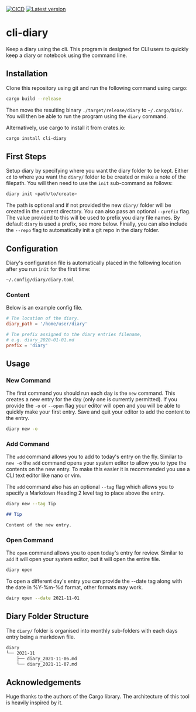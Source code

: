 [![CICD](https://github.com/BenGale93/cli-diary/actions/workflows/rust.yml/badge.svg?branch=master)](https://github.com/BenGale93/cli-diary/actions/workflows/rust.yml)
[![Latest version](https://img.shields.io/crates/v/cli-diary.svg)](https://crates.io/crates/cli-diary)

# cli-diary

Keep a diary using the cli. This program is designed for CLI users to quickly
keep a diary or notebook using the command line.

## Installation

Clone this repository using git and run the following command using cargo:

```bash
cargo build --release
```

Then move the resulting binary `./target/release/diary` to `~/.cargo/bin/`.
You will then be able to run the program using the `diary` command.

Alternatively, use cargo to install it from crates.io:

```bash
cargo install cli-diary
```

## First Steps

Setup diary by specifying where you want the diary folder to be kept. Either
`cd` to where you want the `diary/` folder to be created or make a note of the
filepath.  You will then need to use the `init` sub-command as follows:

```bash
diary init <path/to/create>
```

The path is optional and if not provided the new `diary/` folder will be
created in the current directory. You can also pass an optional `--prefix`
flag.  The value provided to this will be used to prefix you diary file names.
By default `diary` is used a prefix, see more below. Finally, you can also
include the `--repo` flag to automatically init a git repo in the diary folder.

## Configuration

Diary's configuration file is automatically placed in the following location
after you run `init` for the first time:

```bash
~/.config/diary/diary.toml
```

### Content

Below is an example config file.

```toml
# The location of the diary.
diary_path = '/home/user/diary'

# The prefix assigned to the diary entries filename,
# e.g. diary_2020-01-01.md
prefix = 'diary'
```

## Usage

### New Command

The first command you should run each day is the `new` command. This creates a
new entry for the day (only one is currently permitted). If you provide the
`-o` or `--open` flag your editor will open and you will be able to quickly
make your first entry. Save and quit your editor to add the content to the
entry.

```bash
diary new -o
```

### Add Command

The `add` command allows you to add to today's entry on the fly. Similar to
`new -o` the `add` command opens your system editor to allow you to type the
contents on the new entry. To make this easier it is recommended you use a CLI
text editor like nano or vim.

The `add` command also has an optional `--tag` flag which allows you to specify
a Markdown Heading 2 level tag to place above the entry.

```bash
diary new --tag Tip
```

```markdown
## Tip

Content of the new entry.

```

### Open Command

The `open` command allows you to open today's entry for review. Similar to `add`
it will open your system editor, but it will open the entire file.

```bash
diary open
```

To open a different day's entry you can provide the --date tag along with the date
in %Y-%m-%d format, other formats may work.

```bash
dairy open --date 2021-11-01
```

## Diary Folder Structure

The `diary/` folder is organised into monthly sub-folders with each days entry
being a markdown file.

```bash
diary
└── 2021-11
    ├── diary_2021-11-06.md
    └── diary_2021-11-07.md
```

## Acknowledgements

Huge thanks to the authors of the Cargo library. The architecture of this tool
is heavily inspired by it.
